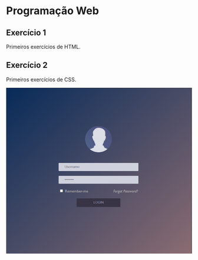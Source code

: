 # Programação Web

## Exercício 1 

Primeiros exercícios de HTML.

## Exercício 2 

Primeiros exercícios de CSS.

![alt text](layout/image/tela-login.png)